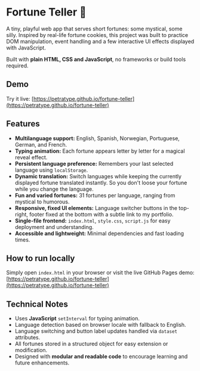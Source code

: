 # Fortune Teller 🔮

A tiny, playful web app that serves short fortunes: some mystical, some silly. Inspired by real-life fortune cookies, this project was built to practice DOM manipulation, event handling and a few interactive UI effects displayed with JavaScript.

Built with **plain HTML, CSS and JavaScript**, no frameworks or build tools required.

## Demo
Try it live: [https://petratype.github.io/fortune-teller](https://petratype.github.io/fortune-teller)

## Features
- **Multilanguage support:** English, Spanish, Norwegian, Portuguese, German, and French.
- **Typing animation:** Each fortune appears letter by letter for a magical reveal effect.
- **Persistent language preference:** Remembers your last selected language using `localStorage`.
- **Dynamic translation:** Switch languages while keeping the currently displayed fortune translated instantly. So you don't loose your fortune while you change the language. 
- **Fun and varied fortunes:** 31 fortunes per language, ranging from mystical to humorous.
- **Responsive, fixed UI elements:** Language switcher buttons in the top-right, footer fixed at the bottom with a subtle link to my portfolio.
- **Single-file frontend:** `index.html`, `style.css`, `script.js` for easy deployment and understanding.
- **Accessible and lightweight:** Minimal dependencies and fast loading times.

## How to run locally
Simply open `index.html` in your browser or visit the live GitHub Pages demo:  
[https://petratype.github.io/fortune-teller](https://petratype.github.io/fortune-teller)

## Technical Notes
- Uses **JavaScript** `setInterval` for typing animation.
- Language detection based on browser locale with fallback to English.
- Language switching and button label updates handled via `dataset` attributes.
- All fortunes stored in a structured object for easy extension or modification.
- Designed with **modular and readable code** to encourage learning and future enhancements.

